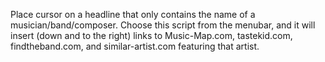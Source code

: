 Place cursor on a headline that only contains the name of a musician/band/composer. Choose this script from the menubar, and it will insert (down and to the right) links to Music-Map.com, tastekid.com, findtheband.com, and similar-artist.com featuring that artist.
